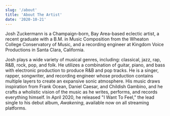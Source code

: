 ```yaml
---
slug: '/about'
title: 'About The Artist'
date: '2020-10-21'
---
```


Josh Zuckermann is a Champaign-born, Bay Area-based eclectic artist, a recent graduate with a B.M. in Music Composition from the Wheaton College Conservatory of Music, and a recording engineer at Kingdom Voice Productions in Santa Clara, California.

Josh plays a wide variety of musical genres, including: classical, jazz, rap, R&B, rock, pop, and folk. He utilizes a combination of guitar, piano, and bass with electronic production to produce R&B and pop tracks. He is a singer, rapper, songwriter, and recording engineer whose production contains multiple layers to create an expansive sonic atmosphere. His music draws inspiration from Frank Ocean, Daniel Caesar, and Childish Gambino, and he crafts a wholistic vision of the music as he writes, performs, and records everything himself. In April 2020, he released "I Want To Feel," the lead single to his debut album, _Awakening_, available now on all streaming platforms.
